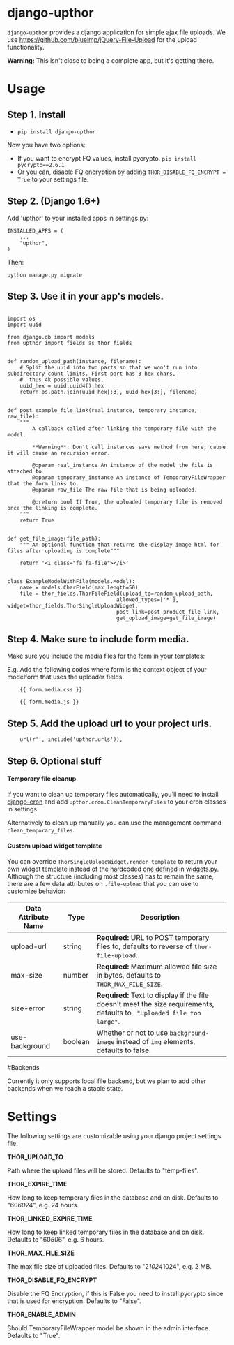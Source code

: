 # django-upthor

`django-upthor` provides a django application for simple ajax file uploads. We use
https://github.com/blueimp/jQuery-File-Upload for the upload functionality.

**Warning:** This isn't close to being a complete app, but it's getting there.


# Usage


## Step 1. Install

- `pip install django-upthor`

Now you have two options:

- If you want to encrypt FQ values, install pycrypto. `pip install pycrypto==2.6.1`
- Or you can, disable FQ encryption by adding `THOR_DISABLE_FQ_ENCRYPT = True` to your settings file.



## Step 2. (Django 1.6+)
Add 'upthor' to your installed apps in settings.py:

```
INSTALLED_APPS = (
    ...
    "upthor",
)
```

Then:

```
python manage.py migrate
```


## Step 3. Use it in your app's models.

```

import os
import uuid

from django.db import models
from upthor import fields as thor_fields


def random_upload_path(instance, filename):
    # Split the uuid into two parts so that we won't run into subdirectory count limits. First part has 3 hex chars,
    #  thus 4k possible values.
    uuid_hex = uuid.uuid4().hex
    return os.path.join(uuid_hex[:3], uuid_hex[3:], filename)


def post_example_file_link(real_instance, temporary_instance, raw_file):
    """
        A callback called after linking the temporary file with the model.

        **Warning**: Don't call instances save method from here, cause it will cause an recursion error.

        @:param real_instance An instance of the model the file is attached to
        @:param temporary_instance An instance of TemporaryFileWrapper that the form links to.
        @:param raw_file The raw file that is being uploaded.

        @:return bool If True, the uploaded temporary file is removed once the linking is complete.
    """
    return True


def get_file_image(file_path):
    """ An optional function that returns the display image html for files after uploading is complete"""

    return '<i class="fa fa-file"></i>'


class ExampleModelWithFile(models.Model):
    name = models.CharField(max_length=50)
    file = thor_fields.ThorFileField(upload_to=random_upload_path,
                                   allowed_types=['*'], widget=thor_fields.ThorSingleUploadWidget,
                                   post_link=post_product_file_link,
                                   get_upload_image=get_file_image)
```


## Step 4. Make sure to include form media.

Make sure you include the media files for the form in your templates:

E.g. Add the following codes where form is the context
object of your modelform that uses the uploader fields.

```
    {{ form.media.css }}

    {{ form.media.js }}
```


## Step 5. Add the upload url to your project urls.

```
    url(r'', include('upthor.urls')),
```


## Step 6. Optional stuff

#### Temporary file cleanup

If you want to clean up temporary files automatically, you'll need to install [django-cron](https://github.com/Tivix/django-cron) and add `upthor.cron.CleanTemporaryFiles` to your cron classes in settings.

Alternatively to clean up manually you can use the management command `clean_temporary_files`.

#### Custom upload widget template

You can override `ThorSingleUploadWidget.render_template` to return your own widget template instead of the [hardcoded one defined in widgets.py](upthor/widgets.py). Although the structure (including most classes) has to remain the same, there are a few data attributes on `.file-upload` that you can use to customize behavior:

| Data Attribute Name | Type    | Description                              |
| ------------------- | ------- | ---------------------------------------- |
| upload-url          | string  | **Required:** URL to POST temporary files to, defaults to reverse of `thor-file-upload`. |
| max-size            | number  | **Required:** Maximum allowed file size in bytes, defaults to `THOR_MAX_FILE_SIZE`. |
| size-error          | string  | **Required:** Text to display if the file doesn't meet the size requirements, defaults to ` "Uploaded file too large"`. |
| use-background      | boolean | Whether or not to use `background-image` instead of `img` elements, defaults to false. |


#Backends

Currently it only supports local file backend, but we plan to add other backends when we reach a stable state.


# Settings

The following settings are customizable using your django project settings file.

**THOR_UPLOAD_TO**

Path where the upload files will be stored. Defaults to "temp-files".

**THOR_EXPIRE_TIME**

How long to keep temporary files in the database and on disk. Defaults to "60*60*24", e.g. 24 hours.

**THOR_LINKED_EXPIRE_TIME**

How long to keep linked temporary files in the database and on disk. Defaults to "60*60*6", e.g. 6 hours.

**THOR_MAX_FILE_SIZE**

The max file size of uploaded files. Defaults to "2*1024*1024", e.g. 2 MB.

**THOR_DISABLE_FQ_ENCRYPT**

Disable the FQ Encryption, if this is False you need to install pycrypto since that is used for encryption. Defaults to "False".

**THOR_ENABLE_ADMIN**

Should TemporaryFileWrapper model be shown in the admin interface. Defaults to "True".
